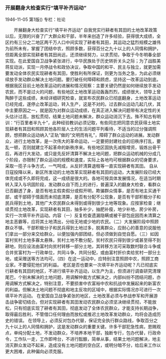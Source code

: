 ### 开展翻身大检查实行“填平补齐运动”

1946-11-05
第1版()
专栏：社论

　　开展翻身大检查实行“填平补齐运动”
    自我党实行耕者有其田的土地改革政策以后，无限的兴奋了广大群众和干部，半年来创造了许多经验，获得很大成绩，全区约有三分之二地区两千万人口中间实现了耕者有其田，其运动之猛烈规模之雄伟为前所未有，掌握了团结中农，照顾多数，获得百分之九十以上的人同情和拥护，但距离全部实现耕者有其田尚远，还须继续努力，以求贯彻，争取于今冬明春全部实现。在此爱国自卫战争紧张进行，中华民族处于历史转折关头之际；为了战胜美蒋反动派，实现一月停战令和政协决议，争取中国的和平、民主与独立，就更加需要发动全体农民实现耕者有其田，使胜利有所保证，则更为当务之急，为此必须继续放手发动群众解决土地问题。要打破任何障碍和顾虑，坚持这一改革运动到底。
    根据我区目前土地改革运动的进展和情况观察：主要关键仍然是如何继续放手发动农民，而不是过火的问题，有些地区土地改革运动轰轰烈烈，成绩很大，领导上曾陶醉于这些成绩，未经详细研究检查，就宣布农民群众已彻底翻身，土地改革运动已经完成，遂停止改革运动，转入生产，这是不对的。过去群众运动几起几伏，其中主要原因之一，就是因为对群众运动成绩，在真正进入解决问题带有决定性的关头估计过高，放松贯彻，结果土地问题未解决，群众运动消沉下去。殊不知古有明训：“行百里者半九十”，此种经验教训必须记取，有些同志把同意农民获得土地实现耕者有其田和照顾其他各阶层人士的生活问题平列看待，不适当的过分强调照顾，想把群众运动纳入“正轨”做的“文明而有礼”，障碍了群众运动的进展。发动群众，进行土地改革，是一次伟大的革命运动，一定要把封建社会的旧秩序打乱，要乱一顿，否则就建立不起革命的新秩序来。有些地区固执先减租增资，锻炼出骨干后，再进行大发动，或只是先反奸清算不解决土地问题，把群众运动机械的分成几个阶段，亦限制了群众运动的规模和速度，实际上各地均可根据群众的切身要求，采取一揽子斗争方式，一气呵成，从反奸清算退租等一直实现耕者有其田。
    自从日寇投降以来，新区所发动的土地改革实现耕者有其田的运动，大发展阶段已经大体完成或不久即将完成，这一成绩是很大的。各地可按具体发展情况，在适当时期转入深入与巩固阶段，发动群众自下而上的进行，普遍深入的翻身大检查，看群众已否翻透了身，是否有地主假卖假分或假开明，欺骗群众情事，是否有地主买通干部，或干部碍于情面而未彻底清算，是否有分配不公现象，是否有干部积极分子和民兵得到土地，其他广大农民群众未得到或得到很少土地等现象。应按家检查；继续贯彻土地改革，实现耕者有其田，抽多补少，抽肥补瘦，地少补地，房少补房，实行一次填平补齐运动。内容（一）反复检查遗漏隐瞒或被干部包庇因而未清算之地主恶霸等，应将其土地清出，分给无地或少地的农民。（二）大发展阶段中照顾群众不够。干部积极分子和民兵得到土地过多，脱离群众，应耐心的善意的说服他们拿出一部分来交给群众，以便加强内部团结，但必须做到自觉自愿。（三）如因富村贫村土地多寡太悬殊，贫村土地不敷分配，贫村农民只得到很少或甚至得不到耕地，则应设法由富村向贫村转移一部分土地，其转移方法可采取数村联合斗争或合并贫富村为一行政单位，共同斗争，共同分配，或由富村折价卖给贫村一部分土地，或采赠送等方法均可。（四）在这一运动中，应特别注意照顾中农，照顾工商业家。不要侵犯他们的利益。
    老区是否也要来一次填平补齐运动呢？凡已彻底实行耕者有其田的地区，不进行填平补齐运动，以生产为主，但须进行调查研究清理尾巴，个别未解决的土地问题，用调解仲裁方式解决之，内部纠纷不团结问题，亦用调解方式解决之，特别注意，不要损害中农富裕中农和抗战中发展起来的新富农的利益。但解决土地问题不彻底和地主反攻的区域中，根据实际情况亦可进行一次填平补齐运动。
    在爱国自卫战争紧张的地区，土地改革必须与参战参军和开展游击战争密切结合。但对实现耕者有其田发动农民群众必须坚决继续贯彻，不能放松，只有彻底实现了耕者有其田，彻底发动了全体农民群众，才能支持长期战争，取得最后胜利，不管借口任何理由而放松或推迟土地改革发动群众，均将会造成历史的错误。
    在领导上，必须反对包办代替，保证完全执行群众路线，争取百分之九十以上的人同情和拥护，这是发动群众的重要关键。许多干部犯急性病，恩赐观点，单纯分配土地，不发动群众，不培养本地干部，独断专行，包办代替，行政命令，工作队一走，工作即垮台，不进行酝酿，简单从事，结果土地问题解决，地主消灭群众发动不起来，造成没有土地问题的空白区，或明分暗不分，给后来工作以更大困难，此种偏向必须克服。
